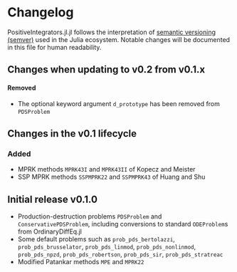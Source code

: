 # Changelog

PositiveIntegrators.jl.jl follows the interpretation of
[semantic versioning (semver)](https://julialang.github.io/Pkg.jl/dev/compatibility/#Version-specifier-format-1)
used in the Julia ecosystem. Notable changes will be documented in this file
for human readability.

## Changes when updating to v0.2 from v0.1.x

#### Removed

- The optional keyword argument `d_prototype` has been removed from `PDSProblem`

## Changes in the v0.1 lifecycle

### Added

- MPRK methods `MPRK43I` and `MPRK43II` of Kopecz and Meister
- SSP MPRK methods `SSPMPRK22` and `SSPMPRK43` of Huang and Shu

## Initial release v0.1.0

- Production-destruction problems `PDSProblem` and `ConservativePDSProblem`,
  including conversions to standard `ODEProblem`s from OrdinaryDiffEq.jl
- Some default problems such as `prob_pds_bertolazzi`, `prob_pds_brusselator`,
  `prob_pds_linmod`, `prob_pds_nonlinmod`, `prob_pds_npzd`, `prob_pds_robertson`,
  `prob_pds_sir`, `prob_pds_stratreac`
- Modified Patankar methods `MPE` and `MPRK22`



